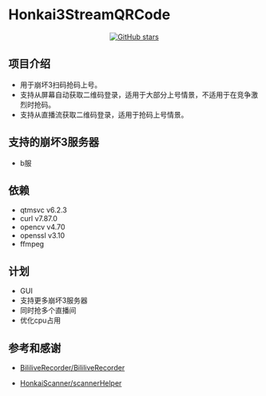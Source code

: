 # Honkai3StreamQRCode

<div align="center">

[![GitHub stars](https://img.shields.io/github/stars/Theresa-0328/Honkai3StreamQRCode?color=blue&style=for-the-badge)](https://github.com/Theresa-0328/Honkai3StreamQRCode/stargazers)
</div>

## 项目介绍
- 用于崩坏3扫码抢码上号。
- 支持从屏幕自动获取二维码登录，适用于大部分上号情景，不适用于在竞争激烈时抢码。
- 支持从直播流获取二维码登录，适用于抢码上号情景。

## 支持的崩坏3服务器
- b服

## 依赖
- qtmsvc v6.2.3
- curl v7.87.0
- opencv v4.70
- openssl v3.10
- ffmpeg

## 计划
- GUI
- 支持更多崩坏3服务器
- 同时抢多个直播间
- 优化cpu占用

## 参考和感谢
- [BililiveRecorder/BililiveRecorder](https://github.com/BililiveRecorder/BililiveRecorder)

- [HonkaiScanner/scannerHelper](https://github.com/HonkaiScanner/scannerHelper)
